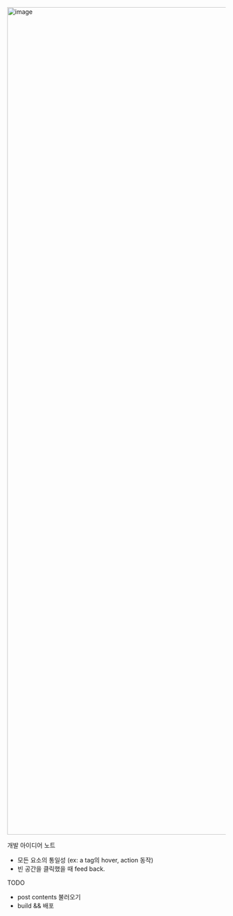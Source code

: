 <img width="1905" alt="image" src="https://github.com/wndgur2/whosleejunghyeok/assets/65120311/e93a2d9e-6c49-4470-9f37-007c14957ac1">

개발 아이디어 노트

- 모든 요소의 통일성 (ex: a tag의 hover, action 동작)
- 빈 공간을 클릭했을 때 feed back.

TODO
- post contents 불러오기
- build && 배포

